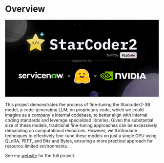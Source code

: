 # Overview

<img src="./images/starcoder.png" width="750"></img>

This project demonstrates the process of fine-tuning the Starcoder2-3B model, a code-generating LLM, on proprietary code, which we could imagine as a company's internal codebase, to better align with internal coding standards and leverage specialized libraries. Given the substantial size of these models, traditional fine-tuning approaches can be excessively demanding on computational resources. However, we'll introduce techniques to effectively fine-tune these models on just a single GPU using QLoRA, PEFT, and Bits and Bytes, ensuring a more practical approach for resource-limited environments.

See my [website](https://jordandeklerk.github.io/project/starcoder/) for the full project.
